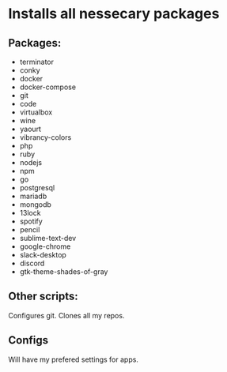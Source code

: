 # Installs all nessecary packages

## Packages:
- terminator 
- conky 
- docker 
- docker-compose 
- git 
- code 
- virtualbox 
- wine 
- yaourt 
- vibrancy-colors 
- php 
- ruby 
- nodejs 
- npm 
- go 
- postgresql 
- mariadb
- mongodb 
- 13lock
- spotify 
- pencil 
- sublime-text-dev 
- google-chrome
- slack-desktop 
- discord 
- gtk-theme-shades-of-gray

## Other scripts:
Configures git.
Clones all my repos.

## Configs
Will have my prefered settings for apps.
